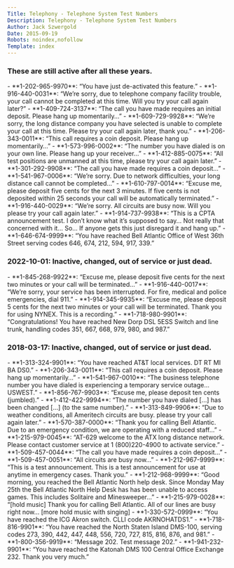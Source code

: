 ```yaml
---
Title: Telephony - Telephone System Test Numbers
Description: Telephony - Telephone System Test Numbers
Author: Jack Szwergold
Date: 2015-09-19
Robots: noindex,nofollow
Template: index
---
```


### These are still active after all these years.

<div class="pb-3 list_style_none" markdown="1">
- **1-202-965-9970**: “You have just de-activated this feature.”
- **1-916-440-0031**: “We’re sorry, due to telephone company facility trouble, your call cannot be completed at this time. Will you try your call again later?”
- **1-409-724-3137**: “The call you have made requires an initial deposit. Please hang up momentarily…”
- **1-609-729-9928**: “We’re sorry, the long distance company you have selected is unable to complete your call at this time. Please try your call again later, thank you.”
- **1-206-343-0011**: “This call requires a coin deposit. Please hang up momentarily…”
- **1-573-996-0002**: “The number you have dialed is on your own line. Please hang up your receiver…”
- **1-412-885-0075**: “All test positions are unmanned at this time, please try your call again later.”
- **1-301-292-9908**: “The call you have made requires a coin deposit…”
- **1-541-967-0006**: “We’re sorry. Due to network difficulties, your long distance call cannot be completed…”
- **1-610-797-0014**: “Excuse me, please deposit five cents for the next 3 minutes. If five cents is not deposited within 25 seconds your call will be automatically terminated.”
- **1-916-440-0029**: “We’re sorry. All circuits are busy now. Will you please try your call again later.”
- **1-914-737-9938**: “This is a CPTA announcement test. I don’t know what it’s supposed to say… Not really that concerned with it… So… If anyone gets this just disregard it and hang up.”
- **1-646-674-9999**: “You have reached Bell Atlantic Office of West 36th Street serving codes 646, 674, 212, 594, 917, 339.”
</div>

### 2022-10-01: Inactive, changed, out of service or just dead.

<div class="pb-3 list_style_none" markdown="1">
- **1-845-268-9922**: “Excuse me, please deposit five cents for the next two minutes or your call will be terminated…”
- **1-916-440-0017**: “We’re sorry, your service has been interrupted. For fire, medical and police emergencies, dial 911.”
- **1-914-345-9935**: “Excuse me, please deposit 5 cents for the next two minutes or your call will be terminated. Thank you for using NYNEX. This is a recording.”
- **1-718-980-9901**: “Congratulations! You have reached New Dorp DSL 5ESS Switch and line trunk, handling codes 351, 667, 668, 979, 980, and 987.”
</div>

### 2018-03-17: Inactive, changed, out of service or just dead.

<div class="pb-3 list_style_none" markdown="1">
- **1-313-324-9901**: “You have reached AT&T local services. DT RT MI BA DS0.”
- **1-206-343-0011**: “This call requires a coin deposit. Please hang up momentarily…”
- **1-541-967-0010**: “The business telephone number you have dialed is experiencing a temporary service outage… USWEST.”
- **1-856-767-9903**: “Excuse me, please deposit ten cents (jumbled).”
- **1-412-422-9994**: “The number you have dialed […] has been changed […] (to the same number).”
- **1-313-849-9906**: “Due to weather conditions, all Ameritech circuits are busy. please try your call again later.”
- **1-570-387-0000**: “Thank you for calling Bell Atlantic. Due to an emergency condition, we are operating with a reduced staff…”
- **1-215-979-0045**: “AT-629 welcome to the ATX long distance network. Please contact customer service at 1 (800)220-4900 to activate service.”
- **1-509-457-0044**: “The call you have made requires a coin deposit…”
- **1-509-457-0051**: “All circuits are busy now…”
- **1-212-967-9999**: “This is a test announcement. This is a test announcement for use at anytime in emergency cases. Thank you.”
- **1-212-968-9999**: “Good morning, you reached the Bell Atlantic North help desk. Since Monday May 25th the Bell Atlantic North Help Desk has has been unable to access games. This includes Solitaire and Minesweeper…”
- **1-215-979-0028**: “[hold music] Thank you for calling Bell Atlantic. All of our lines are busy right now… [more hold music with singing]
- **1-330-572-0999**: “You have reached the ICG Akron switch. CLLI code AKRNOHATDS1.”
- **1-718-816-9901**: “You have reached the North Staten Island DMS-100, serving codes 273, 390, 442, 447, 448, 556, 720, 727, 815, 816, 876, and 981.”
- **1-800-356-9919**: “Message 202. Test message 202.”
- **1-941-232-9901**: “You have reached the Katonah DMS 100 Central Office Exchange 232. Thank you very much.”
</div>

